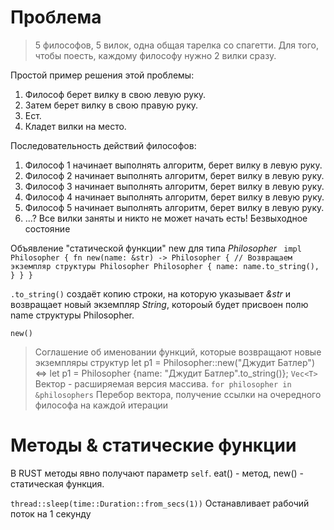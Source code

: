 # Проблема
> 5 философов, 5 вилок, одна общая тарелка со спагетти. Для того, чтобы поесть, каждому философу нужно 2 вилки сразу.

Простой пример решения этой проблемы:
1. Философ берет вилку в свою левую руку.
2. Затем берет вилку в свою правую руку.
3. Ест.
4. Кладет вилки на место.

Последовательность действий философов:
1. Философ 1 начинает выполнять алгоритм, берет вилку в левую руку.
2. Философ 2 начинает выполнять алгоритм, берет вилку в левую руку.
3. Философ 3 начинает выполнять алгоритм, берет вилку в левую руку.
4. Философ 4 начинает выполнять алгоритм, берет вилку в левую руку.
5. Философ 5 начинает выполнять алгоритм, берет вилку в левую руку.
6. ...? Все вилки заняты и никто не может начать есть! Безвыходное состояние


Объявление "статической функции" new для типа *Philosopher*
`
impl Philosopher {
    fn new(name: &str) -> Philosopher {
        // Возвращаем экземпляр структуры Philosopher
        Philosopher {
            name: name.to_string(),
        }
    }
}`

`.to_string()` создаёт копию строки, на которую указывает *&str* и возвращает новый экземпляр *String*,
котороый будет присвоен полю name структуры Philosopher.

`new()` 
> Соглашение об именовании функций, которые возвращают новые экземпляры структур
> let p1 = Philosopher::new("Джудит Батлер") <=> let p1 = Philosopher {name: "Джудит Батлер".to_string()};
`Vec<T>`
> Вектор - расширяемая версия массива.
`for philosopher in &philosophers`
> Перебор вектора, получение ссылки на очередного философа на каждой итерации

# Методы & статические функции
В RUST методы явно получают параметр `self`. eat() - метод, new() - статическая функция.

`thread::sleep(time::Duration::from_secs(1))`
Останавливает рабочий поток на 1 секунду